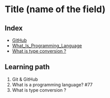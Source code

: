 <!--
1. Every major folder, for example, Frontend Web Development, Backend Web Development, Data Structures and Algorithm, etc, will have an index page.
2. Every index page should have a title, index with a link to all the language/topic folders, and a Learning path.
3. The learning path should act as a roadmap to the learners. The learners should not be clueless after coming to the repository.
  -->

# Title (name of the field)

## Index
- [GitHub](./Git_And_GitHub)
- [What_Is_Programming_Language](./What_Is_Programming_Language)
- [What is type conversion ?](./Type_Conversion)
## Learning path
1. Git & GitHub
2. What is a programming language? #77
3. What is type conversion ?
